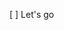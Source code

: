 [          ]
Let's go
<!---
TheFavkes/TheFavkes is a ✨ special ✨ repository because its `README.md` (this file) appears on your GitHub profile.
You can click the Preview link to take a look at your changes.
--->

